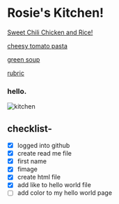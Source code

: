 # Rosie's Kitchen!


[Sweet Chili Chicken and Rice!](https://rosie080.github.io/helloworld/)

[cheesy tomato pasta](https://rosie080.github.io/html.index/)

[green soup](https://rosie080.github.io/pan.soup)

[rubric](https://rosie080.github.io/index.html/)
### hello.
![kitchen](https://images.app.goo.gl/iyHNiD1GLMrbfSVT6)

## checklist- 
- [x] logged into github
- [x] create read me file
- [x] first name
- [x] fimage
- [x] create html file
- [x] add like to hello world file
- [ ] add color to my hello world page
